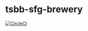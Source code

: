 # tsbb-sfg-brewery

[![CircleCI](https://circleci.com/gh/Atthenn/tsbb-sfg-brewery.svg?style=svg)](https://circleci.com/gh/Atthenn/tsbb-sfg-brewery)
